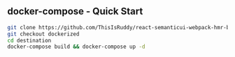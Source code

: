 ## docker-compose - Quick Start

```bash
git clone https://github.com/ThisIsRuddy/react-semanticui-webpack-hmr-base.git /destination
git checkout dockerized
cd destination
docker-compose build && docker-compose up -d
```
